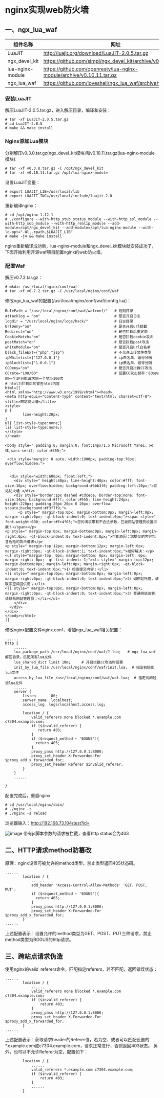 # nginx实现web防火墙

## 一、ngx_lua_waf
组件名称 |网址
--- | ---
LuaJIT | http://luajit.org/download/LuaJIT-2.0.5.tar.gz
ngx_devel_kit | https://github.com/simpl/ngx_devel_kit/archive/v0.3.0.tar.gz
lua-nginx-module | https://github.com/openresty/lua-nginx-module/archive/v0.10.11.tar.gz
ngx_lua_waf | https://github.com/loveshell/ngx_lua_waf/archive/v0.7.2.tar.gz


### 安装LuaJIT
解压LuaJIT-2.0.5.tar.gz，进入解压目录，编译和安装：
```
# tar -xf LuaJIT-2.0.5.tar.gz
# cd LuaJIT-2.0.5
# make && make install
```
### Nginx添加Lua模块
分别解压v0.3.0.tar.gz(ngx_devel_kit模块)和v0.10.11.tar.gz(lua-nginx-module模块):
```
# tar -xf v0.3.0.tar.gz -C /opt/ngx_devel_kit
# tar -xf v0.10.11.tar.gz /opt/lua-nginx-module
```
设置LuaJIT变量：
```
# export LUAJIT_LIB=/usr/local/lib 
# export LUAJIT_INC=/usr/local/include/luajit-2.0
```
重新编译nginx：
```
# cd /opt/nginx-1.12.1
# ./configure --with-http_stub_status_module --with-http_ssl_module --with-http_sub_module --with-http_realip_module --add-module=/opt/ngx_devel_kit --add-module=/opt/lua-nginx-module --with-ld-opt="-Wl,-rpath,$LUAJIT_LIB"
# make -j4 && make install
```
nginx重新编译成功后，lua-nginx-module和ngx_devel_kit模块就安装成功了，下面开始利用开源waf项目配置nginx的web防火墙。
### 配置Waf
解压v0.7.2.tar.gz：
```
# mkdir /usr/local/nginx/conf/waf
# tar -xf v0.7.2.tar.gz -C /usr/local/nginx/conf/waf
```
修改ngx_lua_waf的配置(/usr/local/nginx/conf/waf/config.lua)：
```
RulePath = "/usr/local/nginx/conf/waf/wafconf/"   # 规则目录
attacklog = "on"                                  # 是否开启日志
logdir = "/usr/local/nginx/logs/hack/"            # 日志目录
UrlDeny="on"                                      # 是否开启url拦截
Redirect="on"                                     # 是否拦截后重定向
CookieMatch="on"                                  # 是否拦截cookie攻击
postMatch="on"                                    # 是否拦截post攻击
whiteModule="on"                                  # 是否开启url白名单
black_fileExt={"php","jsp"}                       # 不允许上传文件类型
ipWhitelist={"127.0.0.1"}                         # ip白名单，逗号分隔
ipBlocklist={"1.0.0.1"}                           # ip黑名单，逗号分隔
CCDeny="on"                                       # 是否开启拦截CC攻击
CCrate="100/60"                                   # 设置CC攻击频率：60s内同一个IP只能请求同一个地址100次
# html为拦截后的警告html内容
html=[[
<html xmlns="http://www.w3.org/1999/xhtml"><head>
<meta http-equiv="Content-Type" content="text/html; charset=utf-8">
<title>网站防火墙</title>
<style>
p {
        line-height:20px;
}
ul{ list-style-type:none;}
li{ list-style-type:none;}
</style>
</head>

<body style=" padding:0; margin:0; font:14px/1.5 Microsoft Yahei, 宋体,sans-serif; color:#555;">

 <div style="margin: 0 auto; width:1000px; padding-top:70px; overflow:hidden;">
  
  
  <div style="width:600px; float:left;">
    <div style=" height:40px; line-height:40px; color:#fff; font-size:16px; overflow:hidden; background:#6bb3f6; padding-left:20px;">网站防火墙 </div>
    <div style="border:1px dashed #cdcece; border-top:none; font-size:14px; background:#fff; color:#555; line-height:24px; height:220px; padding:20px 20px 0 20px; overflow-y:auto;background:#f3f7f9;">
      <p style=" margin-top:0px; margin-bottom:0px; margin-left:0px; margin-right:0px; -qt-block-indent:0; text-indent:0px;"><span style=" font-weight:600; color:#fc4f03;">您的请求带有不合法参数，已被网站管理员设置拦截！</span></p>
<p style=" margin-top:0px; margin-bottom:0px; margin-left:0px; margin-right:0px; -qt-block-indent:0; text-indent:0px;">可能原因：您提交的内容包含危险的攻击请求</p>
<p style=" margin-top:12px; margin-bottom:12px; margin-left:0px; margin-right:0px; -qt-block-indent:1; text-indent:0px;">如何解决：</p>
<ul style="margin-top: 0px; margin-bottom: 0px; margin-left: 0px; margin-right: 0px; -qt-list-indent: 1;"><li style=" margin-top:12px; margin-bottom:0px; margin-left:0px; margin-right:0px; -qt-block-indent:0; text-indent:0px;">1）检查提交内容；</li>
<li style=" margin-top:0px; margin-bottom:0px; margin-left:0px; margin-right:0px; -qt-block-indent:0; text-indent:0px;">2）如网站托管，请联系空间提供商；</li>
<li style=" margin-top:0px; margin-bottom:0px; margin-left:0px; margin-right:0px; -qt-block-indent:0; text-indent:0px;">3）普通网站访客，请联系网站管理员；</li></ul>
    </div>
  </div>
</div>
</body></html>
]]
```
修改nginx配置文件nginx.conf，增加ngx_lua_waf相关配置：
```
......
http {
    ......    
    lua_package_path /usr/local/nginx/conf/waf/?.lua;   # ngx_lua_waf解压目录，匹配所有lua文件
    lua_shared_dict limit 10m;     # 开启拦截cc攻击时设置
    init_by_lua_file /usr/local/nginx/conf/waf/init.lua;  # 指定初始化lua文件
    access_by_lua_file /usr/local/nginx/conf/waf/waf.lua;  # 指定访问过滤lua文件
    ......
    server {
        listen       80;
        server_name  localhost;
        access_log  logs/localhost.access.log;
        
        location / {
            valid_referers none blocked *.example.com c7304.example.com;   
            if ($invalid_referer) {   
               return 403;   
            }
            if ($request_method ~ 'BOGUS'){
              return 405;
            }
            proxy_pass http://127.0.0.1:8080;
            proxy_set_header X-Forwarded-For $proxy_add_x_forwarded_for;
            proxy_set_header Referer $invalid_referer;
        } 
    }
    ......    

}

```
配置完成后，重启nginx
```
# cd /usr/local/nginx/sbin/
# ./nginx -t
# ./nginx -s reload
```
浏览器输入：http://192.168.73.104/test?id=<script>alert('123');</script>

![image](http://fogray.github.io/fogray/images/nginx/ngx_lua_waf_error.png)
带有js脚本参数的请求被拦截，查看http status会为403

## 二、HTTP请求method防篡改
原理：nginx设置可被允许的method类型，禁止类型返回405状态码。
```
......
        location / {
            ......
            add_header 'Access-Control-Allow-Methods' 'GET, POST, PUT';
            if ($request_method ~ 'BOGUS'){
              return 405;
            }
            proxy_pass http://127.0.0.1:8080;
            proxy_set_header X-Forwarded-For $proxy_add_x_forwarded_for;
        }
......
```
上述配置表示：设置允许的method类型为GET、POST、PUT三种请求，禁止method类型为BOGUS的http请求。
## 三、跨站点请求伪造
使用nginx的valid_referers命令，匹配指定referers，若不匹配，返回错误状态：
```
......
        location / {
            ......
            valid_referers none blocked *.example.com c7304.example.com;
            if ($invalid_referer) {
                return 403;
            }
            proxy_pass http://127.0.0.1:8080;
            proxy_set_header X-Forwarded-For $proxy_add_x_forwarded_for;
        }
......
```
上述配置表示：获取请求header的Referer值，若为空、或者可以匹配设置的*.example.com或c7304.example.com，请求正常进行，否则返回403状态。
另外，也可以不允许Referer为空，配置如下：
```
        location / {
            ......
            valid_referers *.example.com c7304.example.com;
            if ($invalid_referer) {
                return 403;
            }
            ......
        }
```
